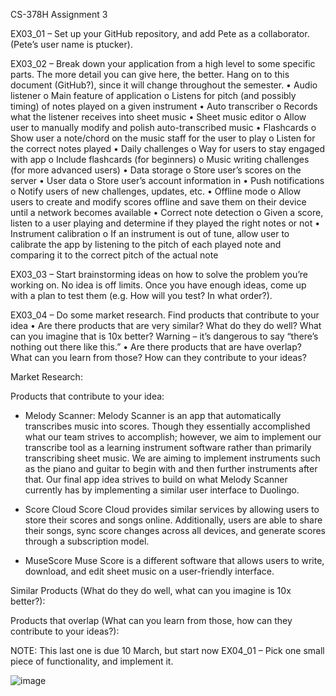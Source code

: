 CS-378H Assignment 3

EX03_01 – Set up your GitHub repository, and add Pete as a collaborator. (Pete’s user name is ptucker).

EX03_02 – Break down your application from a high level to some specific parts. The more detail you can give here, the better. Hang on to this document (GitHub?), since it will change throughout the semester.
•	Audio listener
    o	Main feature of application
    o	Listens for pitch (and possibly timing) of notes played on a given instrument
•	Auto transcriber
    o	Records what the listener receives into sheet music 
•	Sheet music editor
    o	Allow user to manually modify and polish auto-transcribed music
•	Flashcards
    o	Show user a note/chord on the music staff for the user to play
    o	Listen for the correct notes played
•	Daily challenges
    o	Way for users to stay engaged with app
    o	Include flashcards (for beginners)
    o	Music writing challenges (for more advanced users)
•	Data storage
    o	Store user’s scores on the server
•	User data
    o	Store user’s account information in 
•	Push notifications
    o	Notify users of new challenges, updates, etc.
•	Offline mode
    o	Allow users to create and modify scores offline and save them on their device until a network becomes available
•	Correct note detection
    o	Given a score, listen to a user playing and determine if they played the right notes or not
•	Instrument calibration
    o	If an instrument is out of tune, allow user to calibrate the app by listening to the pitch of each played note and comparing it to the correct pitch of the             actual note

EX03_03 – Start brainstorming ideas on how to solve the problem you’re working on. No idea is off limits. Once you have enough ideas, come up with a plan to test them (e.g. How will you test? In what order?).

EX03_04 – Do some market research. Find products that contribute to your idea
•	Are there products that are very similar? What do they do well? What can you imagine that is 10x better? Warning – it’s dangerous to say “there’s nothing out there like this.”
•	Are there products that are have overlap? What can you learn from those? How can they contribute to your ideas?

Market Research:

Products that contribute to your idea:
-	Melody Scanner:
Melody Scanner is an app that automatically transcribes music into scores. Though they essentially accomplished what our team strives to accomplish; however, we aim to implement our transcribe tool as a learning instrument software rather than primarily transcribing sheet music. We are aiming to implement instruments such as the piano and guitar to begin with and then further instruments after that. Our final app idea strives to build on what Melody Scanner currently has by implementing a similar user interface to Duolingo.

    

-	Score Cloud
Score Cloud provides similar services by allowing users to store their scores and songs online. Additionally, users are able to share their songs, sync score changes across all devices, and generate scores through a subscription model. 

   

-	MuseScore
Muse Score is a different software that allows users to write, download, and edit sheet music on a user-friendly interface. 

   




Similar Products (What do they do well, what can you imagine is 10x better?):

Products that overlap (What can you learn from those, how can they contribute to your ideas?):


NOTE: This last one is due 10 March, but start now
EX04_01 – Pick one small piece of functionality, and implement it. 


![image](https://user-images.githubusercontent.com/100454212/222328136-949dfb8b-63da-4fc4-8049-2e5e1752b718.png)
